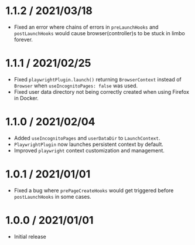 1.1.2 / 2021/03/18
====================
- Fixed an error where chains of errors in `preLaunchHooks` and `postLaunchHooks` would cause browser(controller)s to be stuck in limbo forever.

1.1.1 / 2021/02/25
====================
- Fixed `playwrightPlugin.launch()` returning `BrowserContext` instead of `Browser` when `useIncognitoPages: false` was used.
- Fixed user data directory not being correctly created when using Firefox in Docker.

1.1.0 / 2021/02/04
====================
- Added `useIncognitoPages` and `userDataDir` to `LaunchContext`.
- `PlaywrightPlugin` now launches persistent context by default.
- Improved `playwright` context customization and management.

1.0.1 / 2021/01/01
====================
- Fixed a bug where `prePageCreateHooks` would get triggered before `postLaunchHooks` in some cases.

1.0.0 / 2021/01/01
====================
- Initial release
